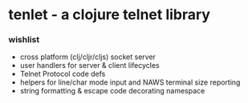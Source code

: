 # tenlet - a clojure telnet library

### wishlist

* cross platform (clj/cljr/cljs) socket server
* user handlers for server & client lifecycles
* Telnet Protocol code defs
* helpers for line/char mode input and NAWS terminal size reporting
* string formatting & escape code decorating namespace